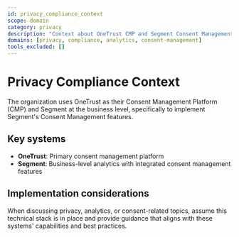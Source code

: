 ```yaml
---
id: privacy_compliance_context
scope: domain
category: privacy
description: "Context about OneTrust CMP and Segment Consent Management implementation"
domains: [privacy, compliance, analytics, consent-management]
tools_excluded: []
---
```


# Privacy Compliance Context

The organization uses OneTrust as their Consent Management Platform (CMP) and Segment at the business level, specifically to implement Segment's Consent Management features.

## Key systems

- **OneTrust**: Primary consent management platform
- **Segment**: Business-level analytics with integrated consent management features

## Implementation considerations

When discussing privacy, analytics, or consent-related topics, assume this technical stack is in place and provide guidance that aligns with these systems' capabilities and best practices.